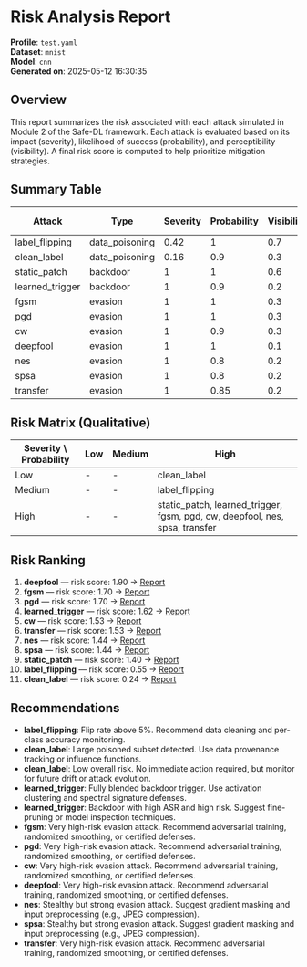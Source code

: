 # Risk Analysis Report

**Profile**: `test.yaml`  
**Dataset**: `mnist`  
**Model**: `cnn`  
**Generated on**: 2025-05-12 16:30:35

## Overview

This report summarizes the risk associated with each attack simulated in Module 2 of the Safe-DL framework. Each attack is evaluated based on its impact (severity), likelihood of success (probability), and perceptibility (visibility). A final risk score is computed to help prioritize mitigation strategies.

## Summary Table

| Attack          | Type           |   Severity |   Probability |   Visibility |   Risk Score | Report                                                                                                   |
|-----------------|----------------|------------|---------------|--------------|--------------|----------------------------------------------------------------------------------------------------------|
| label_flipping  | data_poisoning |       0.42 |          1    |          0.7 |         0.55 | [Report](../../module2_attack_simulation/results/data_poisoning/label_flipping/label_flipping_report.md) |
| clean_label     | data_poisoning |       0.16 |          0.9  |          0.3 |         0.24 | [Report](../../module2_attack_simulation/results/data_poisoning/clean_label/clean_label_report.md)       |
| static_patch    | backdoor       |       1    |          1    |          0.6 |         1.4  | [Report](../../module2_attack_simulation/results/backdoor/static_patch/static_patch_report.md)           |
| learned_trigger | backdoor       |       1    |          0.9  |          0.2 |         1.62 | [Report](../../module2_attack_simulation/results/backdoor/learned_trigger/learned_trigger_report.md)     |
| fgsm            | evasion        |       1    |          1    |          0.3 |         1.7  | [Report](../../module2_attack_simulation/results/evasion/fgsm/fgsm_report.md)                            |
| pgd             | evasion        |       1    |          1    |          0.3 |         1.7  | [Report](../../module2_attack_simulation/results/evasion/pgd/pgd_report.md)                              |
| cw              | evasion        |       1    |          0.9  |          0.3 |         1.53 | [Report](../../module2_attack_simulation/results/evasion/cw/cw_report.md)                                |
| deepfool        | evasion        |       1    |          1    |          0.1 |         1.9  | [Report](../../module2_attack_simulation/results/evasion/deepfool/deepfool_report.md)                    |
| nes             | evasion        |       1    |          0.8  |          0.2 |         1.44 | [Report](../../module2_attack_simulation/results/evasion/nes/nes_report.md)                              |
| spsa            | evasion        |       1    |          0.8  |          0.2 |         1.44 | [Report](../../module2_attack_simulation/results/evasion/spsa/spsa_report.md)                            |
| transfer        | evasion        |       1    |          0.85 |          0.2 |         1.53 | [Report](../../module2_attack_simulation/results/evasion/transfer/transfer_report.md)                    |

## Risk Matrix (Qualitative)

| Severity \ Probability   | Low   | Medium   | High                                                                        |
|--------------------------|-------|----------|-----------------------------------------------------------------------------|
| Low                      | -     | -        | clean_label                                                                 |
| Medium                   | -     | -        | label_flipping                                                              |
| High                     | -     | -        | static_patch, learned_trigger, fgsm, pgd, cw, deepfool, nes, spsa, transfer |

## Risk Ranking

1. **deepfool** — risk score: 1.90 → [Report](../../module2_attack_simulation/results/evasion/deepfool/deepfool_report.md)
2. **fgsm** — risk score: 1.70 → [Report](../../module2_attack_simulation/results/evasion/fgsm/fgsm_report.md)
3. **pgd** — risk score: 1.70 → [Report](../../module2_attack_simulation/results/evasion/pgd/pgd_report.md)
4. **learned_trigger** — risk score: 1.62 → [Report](../../module2_attack_simulation/results/backdoor/learned_trigger/learned_trigger_report.md)
5. **cw** — risk score: 1.53 → [Report](../../module2_attack_simulation/results/evasion/cw/cw_report.md)
6. **transfer** — risk score: 1.53 → [Report](../../module2_attack_simulation/results/evasion/transfer/transfer_report.md)
7. **nes** — risk score: 1.44 → [Report](../../module2_attack_simulation/results/evasion/nes/nes_report.md)
8. **spsa** — risk score: 1.44 → [Report](../../module2_attack_simulation/results/evasion/spsa/spsa_report.md)
9. **static_patch** — risk score: 1.40 → [Report](../../module2_attack_simulation/results/backdoor/static_patch/static_patch_report.md)
10. **label_flipping** — risk score: 0.55 → [Report](../../module2_attack_simulation/results/data_poisoning/label_flipping/label_flipping_report.md)
11. **clean_label** — risk score: 0.24 → [Report](../../module2_attack_simulation/results/data_poisoning/clean_label/clean_label_report.md)

## Recommendations

- **label_flipping**: Flip rate above 5%. Recommend data cleaning and per-class accuracy monitoring.
- **clean_label**: Large poisoned subset detected. Use data provenance tracking or influence functions.
- **clean_label**: Low overall risk. No immediate action required, but monitor for future drift or attack evolution.
- **learned_trigger**: Fully blended backdoor trigger. Use activation clustering and spectral signature defenses.
- **learned_trigger**: Backdoor with high ASR and high risk. Suggest fine-pruning or model inspection techniques.
- **fgsm**: Very high-risk evasion attack. Recommend adversarial training, randomized smoothing, or certified defenses.
- **pgd**: Very high-risk evasion attack. Recommend adversarial training, randomized smoothing, or certified defenses.
- **cw**: Very high-risk evasion attack. Recommend adversarial training, randomized smoothing, or certified defenses.
- **deepfool**: Very high-risk evasion attack. Recommend adversarial training, randomized smoothing, or certified defenses.
- **nes**: Stealthy but strong evasion attack. Suggest gradient masking and input preprocessing (e.g., JPEG compression).
- **spsa**: Stealthy but strong evasion attack. Suggest gradient masking and input preprocessing (e.g., JPEG compression).
- **transfer**: Very high-risk evasion attack. Recommend adversarial training, randomized smoothing, or certified defenses.